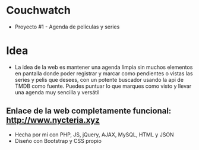 # Couchwatch

* Proyecto #1 - Agenda de películas y series

# Idea

* La idea de la web es mantener una agenda limpia sin muchos elementos en pantalla donde poder registrar y marcar como pendientes o vistas las series y pelis que desees, con un potente buscador usando la api de TMDB como fuente. Puedes puntuar lo que marques como visto y llevar una agenda muy sencilla y versátil

## Enlace de la web completamente funcional: http://www.nycteria.xyz

* Hecha por mí con PHP, JS, jQuery, AJAX, MySQL, HTML y JSON
* Diseño con Bootstrap y CSS propio
